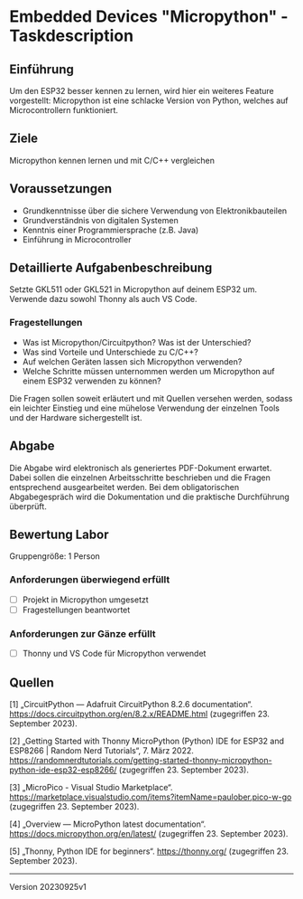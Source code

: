# Embedded Devices "Micropython" - Taskdescription

## Einführung
Um den ESP32 besser kennen zu lernen, wird hier ein weiteres Feature vorgestellt: Micropython ist eine schlacke Version von Python, welches auf Microcontrollern funktioniert.

## Ziele
Micropython kennen lernen und mit C/C++ vergleichen

## Voraussetzungen
* Grundkenntnisse über die sichere Verwendung von Elektronikbauteilen
* Grundverständnis von digitalen Systemen
* Kenntnis einer Programmiersprache (z.B. Java)
* Einführung in Microcontroller

## Detaillierte Aufgabenbeschreibung
Setzte GKL511 oder GKL521 in Micropython auf deinem ESP32 um. Verwende dazu sowohl Thonny als auch VS Code.

### Fragestellungen
* Was ist Micropython/Circuitpython? Was ist der Unterschied?
* Was sind Vorteile und Unterschiede zu C/C++?
* Auf welchen Geräten lassen sich Micropython verwenden?
* Welche Schritte müssen unternommen werden um Micropython auf einem ESP32 verwenden zu können?

Die Fragen sollen soweit erläutert und mit Quellen versehen werden, sodass ein leichter Einstieg und eine mühelose Verwendung der einzelnen Tools und der Hardware sichergestellt ist.

## Abgabe
Die Abgabe wird elektronisch als generiertes PDF-Dokument erwartet. Dabei sollen die einzelnen Arbeitsschritte beschrieben und die Fragen entsprechend ausgearbeitet werden.
Bei dem obligatorischen Abgabegespräch wird die Dokumentation und die praktische Durchführung überprüft.

## Bewertung Labor
Gruppengröße: 1 Person

### Anforderungen **überwiegend erfüllt**
- [ ] Projekt in Micropython umgesetzt
- [ ] Fragestellungen beantwortet
### Anforderungen **zur Gänze erfüllt**
- [ ] Thonny und VS Code für Micropython verwendet

## Quellen
[1] „CircuitPython — Adafruit CircuitPython 8.2.6 documentation“. https://docs.circuitpython.org/en/8.2.x/README.html (zugegriffen 23. September 2023).  

[2] „Getting Started with Thonny MicroPython (Python) IDE for ESP32 and ESP8266 | Random Nerd Tutorials“, 7. März 2022. https://randomnerdtutorials.com/getting-started-thonny-micropython-python-ide-esp32-esp8266/ (zugegriffen 23. September 2023).  

[3] „MicroPico - Visual Studio Marketplace“. https://marketplace.visualstudio.com/items?itemName=paulober.pico-w-go (zugegriffen 23. September 2023).  

[4] „Overview — MicroPython latest documentation“. https://docs.micropython.org/en/latest/ (zugegriffen 23. September 2023).  

[5] „Thonny, Python IDE for beginners“. https://thonny.org/ (zugegriffen 23. September 2023).


---
Version 20230925v1
